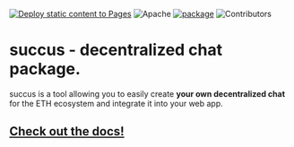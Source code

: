 [![Deploy static content to Pages](https://github.com/noctisatrae/succus/actions/workflows/pages.yml/badge.svg)](https://github.com/noctisatrae/succus/actions/workflows/pages.yml)
![Apache](https://img.shields.io/github/license/noctisatrae/succus)
[![package](https://img.shields.io/npm/v/succus)](https://npmjs.com/package/succus)
![Contributors](https://img.shields.io/github/contributors/noctisatrae/succus)
# succus - decentralized chat package.
succus is a tool allowing you to easily create **your own decentralized chat** for the ETH ecosystem and integrate it into your web app.

## [Check out the docs!](https://noctisatrae.github.io/succus/global.html)